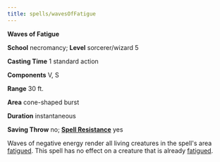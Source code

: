 ```yaml
---
title: spells/wavesOfFatigue
---
```

 **Waves of Fatigue**

**School** necromancy; **Level** sorcerer/wizard 5

**Casting Time** 1 standard action

**Components** V, S

**Range** 30 ft.

**Area** cone-shaped burst

**Duration** instantaneous

**Saving Throw** no; **[Spell Resistance](../glossary#_spell-resistance)** yes

Waves of negative energy render all living creatures in the spell's area [fatigued](../glossary#_fatigued). This spell has no effect on a creature that is already [fatigued](../glossary#_fatigued).

